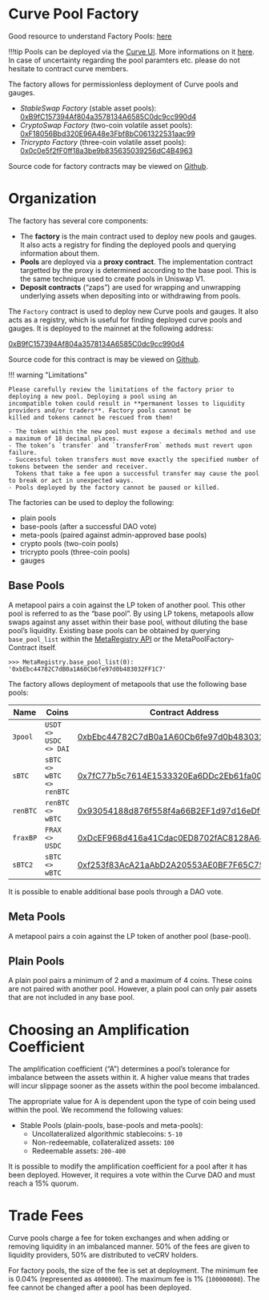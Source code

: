 # Curve Pool Factory

Good resource to understand Factory Pools: [here](https://resources.curve.fi/factory-pools/pool-factory/)

!!!tip
    Pools can be deployed via the [Curve UI](https://curve.fi/#/ethereum/create-pool). More informations on it [here](https://resources.curve.fi/factory-pools/creating-a-factory-pool/).
    In case of uncertainty regarding the pool paramters etc. please do not hesitate to contract curve members.


The factory allows for permissionless deployment of Curve pools and gauges.

- *StableSwap Factory* (stable asset pools): [0xB9fC157394Af804a3578134A6585C0dc9cc990d4](https://etherscan.io/address/0xB9fC157394Af804a3578134A6585C0dc9cc990d4)
- *CryptoSwap Factory* (two-coin volatile asset pools): [0xF18056Bbd320E96A48e3Fbf8bC061322531aac99](https://etherscan.io/address/0xF18056Bbd320E96A48e3Fbf8bC061322531aac99)
- *Tricrypto Factory* (three-coin volatile asset pools): [0x0c0e5f2fF0ff18a3be9b835635039256dC4B4963](https://etherscan.io/address/0x0c0e5f2fF0ff18a3be9b835635039256dC4B4963)

Source code for factory contracts may be viewed on [Github](https://github.com/curvefi/curve-factory).


# **Organization**

The factory has several core components:

- The **factory** is the main contract used to deploy new pools and gauges. It also acts a registry for finding the 
  deployed pools and querying information about them.
- **Pools** are deployed via a **proxy contract**. The implementation contract targetted by the proxy is determined 
  according to the base pool. This is the same technique used to create pools in Uniswap V1.
- **Deposit contracts** (“zaps”) are used for wrapping and unwrapping underlying assets when depositing into or 
  withdrawing from pools.

The `Factory` contract is used to deploy new Curve pools and gauges. It also acts as a registry, which is useful for
finding deployed curve pools and gauges. It is deployed to the mainnet at the following address:

[0xB9fC157394Af804a3578134A6585C0dc9cc990d4](https://etherscan.io/address/0xB9fC157394Af804a3578134A6585C0dc9cc990d4)

Source code for this contract is may be viewed on 
[Github](https://github.com/curvefi/curve-factory/blob/master/contracts/Factory.vy).


!!! warning "Limitations"

    Please carefully review the limitations of the factory prior to deploying a new pool. Deploying a pool using an 
    incompatible token could result in **permanent losses to liquidity providers and/or traders**. Factory pools cannot be 
    killed and tokens cannot be rescued from them!
    
    - The token within the new pool must expose a decimals method and use a maximum of 18 decimal places.
    - The token’s `transfer` and `transferFrom` methods must revert upon failure.
    - Successful token transfers must move exactly the specified number of tokens between the sender and receiver. 
      Tokens that take a fee upon a successful transfer may cause the pool to break or act in unexpected ways.
    - Pools deployed by the factory cannot be paused or killed.


The factories can be used to deploy the following:

- plain pools
- base-pools (after a successful DAO vote)
- meta-pools (paired against admin-approved base pools)
- crypto pools (two-coin pools)
- tricrypto pools (three-coin pools)
- gauges


## **Base Pools**

A metapool pairs a coin against the LP token of another pool. This other pool is referred to as the “base pool”. 
By using LP tokens, metapools allow swaps against any asset within their base pool, without diluting the base pool’s 
liquidity.
Existing base pools can be obtained by querying `base_pool_list` within the [MetaRegistry API](../registry/overview.md) or the MetaPoolFactory-Contract itself.

```shell
>>> MetaRegistry.base_pool_list(0):
'0xbEbc44782C7dB0a1A60Cb6fe97d0b483032FF1C7'
```


The factory allows deployment of metapools that use the following base pools:

| Name      | Coins   | Contract Address |
| ----------- | -------| ----|
| `3pool` |  `USDT <> USDC <> DAI` | [0xbEbc44782C7dB0a1A60Cb6fe97d0b483032FF1C7](https://etherscan.io/address/0xbEbc44782C7dB0a1A60Cb6fe97d0b483032FF1C7) |
| `sBTC` |  `sBTC <> wBTC <> renBTC` | [0x7fC77b5c7614E1533320Ea6DDc2Eb61fa00A9714](https://etherscan.io/address/0x7fC77b5c7614E1533320Ea6DDc2Eb61fa00A9714) |
| `renBTC` |  `renBTC <> wBTC` | [0x93054188d876f558f4a66B2EF1d97d16eDf0895B](https://etherscan.io/address/0x93054188d876f558f4a66B2EF1d97d16eDf0895B) |
| `fraxBP` |  `FRAX <> USDC` |[0xDcEF968d416a41Cdac0ED8702fAC8128A64241A2](https://etherscan.io/address/0xDcEF968d416a41Cdac0ED8702fAC8128A64241A2) |
| `sBTC2` |  `sBTC <> wBTC` | [0xf253f83AcA21aAbD2A20553AE0BF7F65C755A07F](https://etherscan.io/address/0xf253f83AcA21aAbD2A20553AE0BF7F65C755A07F) |

It is possible to enable additional base pools through a DAO vote.


## **Meta Pools** 
A metapool pairs a coin against the LP token of another pool (base-pool).

## **Plain Pools**
A plain pool pairs a minimum of 2 and a maximum of 4 coins. These coins are not paired with another pool. However, a plain pool can only pair assets that are not included in any base pool.




# Choosing an Amplification Coefficient

The amplification coefficient (“A”) determines a pool’s tolerance for imbalance between the assets within it. 
A higher value means that trades will incur slippage sooner as the assets within the pool become imbalanced.

The appropriate value for A is dependent upon the type of coin being used within the pool. We recommend the following 
values:

- Stable Pools (plain-pools, base-pools and meta-pools):
  - Uncollateralized algorithmic stablecoins: `5-10`
  - Non-redeemable, collateralized assets: `100`
  - Redeemable assets: `200-400` 


It is possible to modify the amplification coefficient for a pool after it has been deployed. However, it requires a 
vote within the Curve DAO and must reach a 15% quorum.

# Trade Fees

Curve pools charge a fee for token exchanges and when adding or removing liquidity in an imbalanced manner. 
50% of the fees are given to liquidity providers, 50% are distributed to veCRV holders.

For factory pools, the size of the fee is set at deployment. The minimum fee is 0.04% (represented as `4000000`). 
The maximum fee is 1% (`100000000`). The fee cannot be changed after a pool has been deployed.